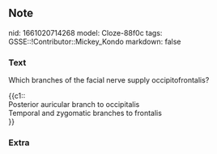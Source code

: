 ## Note
nid: 1661020714268
model: Cloze-88f0c
tags: GSSE::!Contributor::Mickey_Kondo
markdown: false

### Text
Which branches of the facial nerve supply occipitofrontalis?
<div>
  {{c1::
  <div>
    Posterior auricular branch to occipitalis
  </div>
  <div>
    Temporal and zygomatic branches to frontalis
  </div>}}
</div>

### Extra

